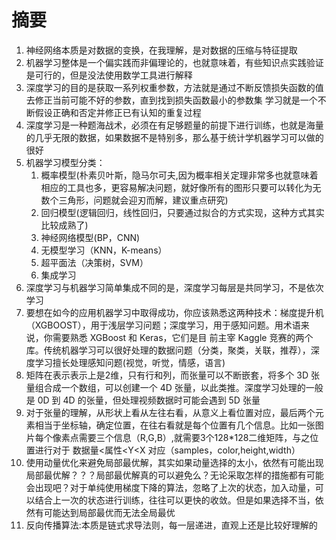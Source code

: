# 摘要
1. 神经网络本质是对数据的变换，在我理解，是对数据的压缩与特征提取
2. 机器学习整体是一个偏实践而非偏理论的，也就意味着，有些知识点实践验证是可行的，但是没法使用数学工具进行解释
3. 深度学习的目的是获取一系列权重参数，方法就是通过不断反馈损失函数的值去修正当前可能不好的参数，直到找到损失函数最小的参数集
学习就是一个不断假设正确和否定并修正已有认知的重复过程
4. 深度学习是一种题海战术，必须在有足够题量的前提下进行训练，也就是海量的几乎无限的数据，如果数据不是特别多，那么基于统计学机器学习可以做的很好
5. 机器学习模型分类：
    1. 概率模型(朴素贝叶斯，隐马尔可夫,因为概率相关定理非常多也就意味着相应的工具也多，更容易解决问题，就好像所有的图形只要可以转化为无数个三角形，问题就会迎刃而解，建议重点研究)
    2. 回归模型(逻辑回归，线性回归，只要通过拟合的方式实现，这种方式其实比较成熟了)
    3. 神经网络模型(BP，CNN)
    4. 无模型学习（KNN，K-means）
    5. 超平面法（决策树，SVM）
    6. 集成学习
6. 深度学习与机器学习简单集成不同的是，深度学习每层是共同学习，不是依次学习
7. 要想在如今的应用机器学习中取得成功，你应该熟悉这两种技术：梯度提升机（XGBOOST），用于浅层学习问题；深度学习，用于感知问题。用术语来说，你需要熟悉 XGBoost 和 Keras，它们是目
前主宰 Kaggle 竞赛的两个库。传统机器学习可以很好处理的数据问题（分类，聚类，关联，推荐），深度学习擅长处理感知问题(视觉，听觉，情感，语言)
8. 矩阵在表示表示上是2维，只有行和列，而张量可以不断嵌套，将多个 3D 张量组合成一个数组，可以创建一个 4D 张量，以此类推。深度学习处理的一般
是 0D 到 4D 的张量，但处理视频数据时可能会遇到 5D 张量
9. 对于张量的理解，从形状上看从左往右看，从意义上看位置对应，最后两个元素相当于坐标轴，确定位置，在往右看就是每个位置有几个信息。比如一张图片每个像素点需要三个信息（R,G,B）,就需要3个128*128二维矩阵，与之位置进行对于
数据量<属性<Y<X   对应（samples，color,height,width）
10. 使用动量优化来避免局部最优解，其实如果动量选择的太小，依然有可能出现局部最优解？？？局部最优解真的可以避免么？无论采取怎样的措施都有可能会出现吧？对于单纯使用梯度下降的算法，忽略了上次的状态，加入动量，可以结合上一次的状态进行训练，往往可以更快的收敛。但是如果选择不当，依然有可能达到局部最优而无法全局最优
11. 反向传播算法:本质是链式求导法则，每一层递进，直观上还是比较好理解的